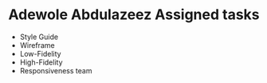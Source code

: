 # Adewole Abdulazeez Assigned tasks

* Style Guide
* Wireframe
* Low-Fidelity
* High-Fidelity
* Responsiveness team

